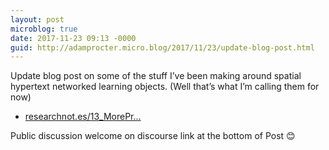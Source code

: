 ```yaml
---
layout: post
microblog: true
date: 2017-11-23 09:13 -0000
guid: http://adamprocter.micro.blog/2017/11/23/update-blog-post.html
---
```

Update blog post on some of the stuff I’ve been making around spatial hypertext networked learning objects. (Well that’s what I’m calling them for now) 

- [researchnot.es/13_MorePr...](http://researchnot.es/13_MoreProto)

Public discussion welcome on discourse link at the bottom of Post 😊
